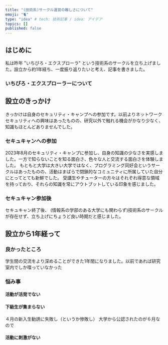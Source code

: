 ```yaml
---
title: "(技術系)サークル運営の難しさについて"
emoji: "🐈"
type: "idea" # tech: 技術記事 / idea: アイデア
topics: []
published: false
---
```


## はじめに
私は昨年 "いちぴろ・エクスプローラ" という技術系のサークルを立ち上げました。設立から約1年経ち、一度振り返りたいと考え、記事を書きました。

### いちぴろ・エクスプローラーについて



## 設立のきっかけ
きっかけは自身のセキュリティ・キャンプへの参加です。以前よりネットワークセキュリティへの興味はあったものの、研究以外で触れる機会がかなり少なく、知識もほとんどありませんでした。

### セキュキャンへの参加
2023年8月のセキュリティ・キャンプに参加し、自身の知識の少なさを実感しました。一方で知らないことを知る面白さ、色々な人と交流する面白さを体験しました。
もともと大学は大きい大学ではなく、プログラミング同好会というサークルはあったものの、活動はまばらで閉鎖的なコミュニティに所属していた自分にとってとても新鮮でした。
受講生やチューターの方々はそれぞれ得意な領域を持っており、それらの知識を常にアウトプットしている印象を感じました。

### セキュキャン参加後
セキュキャン終了後、
(情報系の学部のある大学にも関わらず)技術系のサークルが存在せず、立ち上げにちょうど良い時期だと感じました。



## 設立から1年経って
### 良かったところ
学生間の交流をより深めることができた1年間になりました。以前であれば研究室内でしか喋っていなかった

### 悩み事
#### 活動が活発でない


#### 下級生が集まらない
４月の新入生勧誘に失敗し（というか惨敗し）
大学から公認されたのが６月なので

#### 活動に刺激がない